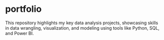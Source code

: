 # portfolio
This repository highlights my key data analysis projects, showcasing skills in data wrangling, visualization, and modeling using tools like Python, SQL, and Power BI.
